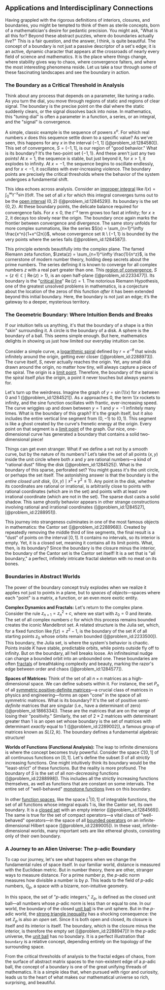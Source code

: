 ## Applications and Interdisciplinary Connections

Having grappled with the rigorous definitions of interiors, closures, and boundaries, you might be tempted to think of them as sterile concepts, born of a mathematician's desire for pedantic precision. You might ask, "What is all this for? Beyond these abstract puzzles, where do boundaries actually *live*?" This is a fair question, and the answer, I think, is quite beautiful. The concept of a boundary is not just a passive descriptor of a set's edge; it is an active, dynamic character that appears at the crossroads of nearly every field of science and mathematics. It is the place where things change, where stability gives way to chaos, where convergence falters, and where the most interesting phenomena reside. Let us take a tour through some of these fascinating landscapes and see the boundary in action.

### The Boundary as a Critical Threshold in Analysis

Think about any process that depends on a parameter, like tuning a radio. As you turn the dial, you move through regions of static and regions of clear signal. The boundary is the precise point on the dial where the static suddenly clears, or the signal dissolves back into noise. In mathematics, this "tuning dial" is often a parameter in a function, a series, or an integral, and the "signal" is convergence.

A simple, classic example is the sequence of powers $x^n$. For which real numbers $x$ does this sequence settle down to a specific value? As we've seen, this happens for any $x$ in the interval $(-1, 1]$ ([@problem_id:1284580]). This set of convergence, $S = (-1, 1]$, is our region of "good behavior." What is its boundary? It’s the two-point set $\{-1, 1\}$. And these aren't just any two points! At $x=1$, the sequence is stable, but just beyond it, for $x > 1$, it explodes to infinity. At $x=-1$, the sequence begins to oscillate endlessly, and for $x < -1$, it oscillates with ever-increasing violence. The boundary points are precisely the critical thresholds where the behavior of the system undergoes a fundamental shift.

This idea echoes across analysis. Consider an [improper integral](@article_id:139697) like $I(x) = \int_0^\infty t^{-x} \sin(t) dt$. The set of all $x$ for which this integral converges turns out to be the [open interval](@article_id:143535) $(0, 2)$ ([@problem_id:1284529]). Its boundary is the set $\{0, 2\}$. At these boundary points, the delicate balance required for convergence fails. For $x \le 0$, the $t^{-x}$ term grows too fast at infinity; for $x \ge 2$, it decays too slowly near the origin. The boundary once again marks the frontier between convergence and divergence. The same story unfolds for more complex summations, like the series $S(x) = \sum_{n=1}^\infty \frac{x^n}{1+x^{2n}}$, whose convergence set $\mathbb{R} \setminus \{-1, 1\}$ is bounded by the very points where the series fails ([@problem_id:1284587]).

This principle extends beautifully into the complex plane. The famed Riemann zeta function, $\zeta(z) = \sum_{n=1}^\infty \frac{1}{n^z}$, is the cornerstone of modern number theory, holding deep secrets about the prime numbers. The series defining it is known to converge for all complex numbers $z$ with a real part greater than one. This [region of convergence](@article_id:269228), $S = \{z \in \mathbb{C} \mid \operatorname{Re}(z) > 1\}$, is an open half-plane ([@problem_id:2233477]). Its boundary is the "[critical line](@article_id:170766)" $\operatorname{Re}(z) = 1$. The notorious Riemann Hypothesis, one of the greatest unsolved problems in mathematics, is a conjecture about the location of the zeros of this function *after* it has been extended beyond this initial boundary. Here, the boundary is not just an edge; it’s the gateway to a deeper, mysterious territory.

### The Geometric Boundary: Where Intuition Bends and Breaks

If our intuition tells us anything, it's that the boundary of a shape is a thin "skin" surrounding it. A circle is the boundary of a disk. A sphere is the boundary of a ball. This seems simple enough. But here, mathematics delights in showing us just how limited our everyday intuition can be.

Consider a simple curve, a [logarithmic spiral](@article_id:171977) defined by $r=e^{-\theta}$ that winds infinitely around the origin, getting ever closer ([@problem_id:2288973]). The curve itself, $S$, never actually reaches the origin. Yet, any small disk drawn around the origin, no matter how tiny, will always capture a piece of the spiral. The origin is a [limit point](@article_id:135778). Therefore, the boundary of the spiral is the spiral itself *plus* the origin, a point it never touches but always yearns for.

Let's turn up the weirdness. Imagine the graph of $y = \sin(1/x)$ for $x$ between $0$ and $1$ ([@problem_id:1284521]). As $x$ approaches $0$, the term $1/x$ rockets to infinity, and the sine function oscillates with frantic, ever-increasing speed. The curve wriggles up and down between $y=1$ and $y=-1$ infinitely many times. What is the boundary of this graph? It's the graph itself, but it also includes the entire vertical line segment from $(0, -1)$ to $(0, 1)$. This segment is like a ghost created by the curve's frenetic energy at the origin. Every point on that segment is a [limit point](@article_id:135778) of the graph. Our nice, one-dimensional curve has generated a boundary that contains a solid two-dimensional piece!

Things can get even stranger. What if we define a set not by a smooth curve, but by the nature of its numbers? Let’s take the set of all points $(x,y)$ inside the unit circle where both $x$ and $y$ are rational numbers—a kind of "rational dust" filling the disk ([@problem_id:1284525]). What is the boundary of this sparse, perforated set? You might guess it's the unit circle, or perhaps the set itself. The astonishing answer is that the boundary is the *entire closed unit disk*, $\{(x,y) \mid x^2+y^2 \le 1\}$. Any point in the disk, whether its coordinates are rational or irrational, is arbitrarily close to points with rational coordinates (which are in the set) and points with at least one irrational coordinate (which are not in the set). The sparse dust casts a solid shadow. This same ghostly behavior appears in other strange constructions involving rational and irrational coordinates ([@problem_id:1284527], [@problem_id:2288951]).

This journey into strangeness culminates in one of the most famous objects in mathematics: the Cantor set ([@problem_id:2288968]). Created by repeatedly removing the middle third of line segments, the final result is a "dust" of points on the interval $[0,1]$. It contains no intervals, so its interior is empty. Yet, it is a closed set, meaning it contains all its limit points. What, then, is its boundary? Since the boundary is the closure minus the interior, the boundary of the Cantor set is the Cantor set itself! It is a set that is "all boundary," a perfect, infinitely intricate fractal skeleton with no meat on its bones.

### Boundaries in Abstract Worlds

The power of the boundary concept truly explodes when we realize it applies not just to points in a plane, but to *spaces of objects*—spaces where each "point" is a matrix, a function, or an even more exotic entity.

**Complex Dynamics and Fractals:**
Let's return to the complex plane. Consider the rule $z_{n+1} = z_n^2 + c$, where we start with $z_0=0$ and iterate. The set of all complex numbers $c$ for which this process remains bounded creates the iconic Mandelbrot set. A related structure is the Julia set, which, for a fixed function like $f(z) = z^2 - 1$, is the boundary of the set $K$ of all starting points $z_0$ whose orbits remain bounded ([@problem_id:2233500]). This boundary, the Julia set, is where the system's behavior is chaotic. Points inside $K$ have stable, predictable orbits, while points outside fly off to infinity. But on the boundary, all hell breaks loose. An infinitesimal nudge can change a bounded orbit into an unbounded one. These boundaries are often [fractals](@article_id:140047) of breathtaking complexity and beauty, marking the razor's edge between order and chaos ([@problem_id:1284577]).

**Spaces of Matrices:**
Think of the set of all $n \times n$ matrices as a high-dimensional space. We can define subsets within it. For instance, the set $P_n$ of all [symmetric positive-definite matrices](@article_id:165471)—a crucial class of matrices in physics and engineering—forms an open "cone" in the space of all symmetric matrices. What is its boundary? It's the set of positive *semi-definite* matrices that are singular (i.e., have a determinant of zero) ([@problem_id:1866334]). These are the matrices that are on the verge of losing their "positivity." Similarly, the set of $2 \times 2$ matrices with determinant greater than 1 is an open set whose boundary is the set of matrices with determinant *exactly* equal to 1 ([@problem_id:2289002]), a famous group of matrices known as $SL(2, \mathbb{R})$. The boundary defines a fundamental algebraic structure!

**Worlds of Functions (Functional Analysis):**
The leap to infinite dimensions is where the concept becomes truly powerful. Consider the space $C[0,1]$ of all continuous functions on $[0,1]$. Let's define the subset $S$ of all *strictly* increasing functions. One might intuitively think its boundary would be the "least-strict" of these functions. But the reality is more profound. The boundary of $S$ is the set of all *non-decreasing* functions ([@problem_id:2288998]). This includes all the strictly increasing functions themselves, as well as functions that are constant on some intervals. The entire set of "well-behaved" [monotone functions](@article_id:158648) lives on this boundary.

In other [function spaces](@article_id:142984), like the space $L^1[0,1]$ of integrable functions, the set of all functions whose integral equals 1 is, like the Cantor set, its own boundary. It is a [closed set](@article_id:135952) with an empty interior ([@problem_id:1284569]). The same is true for the set of compact operators—a vital class of "well-behaved" operators—in the space of all [bounded operators](@article_id:264385) on an infinite-dimensional Hilbert space ([@problem_id:2289005]). In these vast, infinite-dimensional worlds, many important sets are like ethereal ghosts, consisting only of their own boundary.

### A Journey to an Alien Universe: The p-adic Boundary

To cap our journey, let's see what happens when we change the fundamental rules of space itself. In our familiar world, distance is measured with the Euclidean metric. But in number theory, there are other, stranger ways to measure distance. For a prime number $p$, the $p$-adic norm measures how divisible a number is by $p$. This leads to the field of $p$-adic numbers, $\mathbb{Q}_p$, a space with a bizarre, non-intuitive geometry.

In this space, the set of "$p$-adic integers," $\mathbb{Z}_p$, is defined as the closed unit ball—all numbers whose $p$-adic norm is less than or equal to one. In our world, the boundary of the closed [unit ball](@article_id:142064) is the unit sphere. But in the $p$-adic world, the [strong triangle inequality](@article_id:637042) has a shocking consequence: the set $\mathbb{Z}_p$ is also an *open* set. Since it is both open and closed, its closure is itself and its interior is itself. The boundary, which is the closure minus the interior, is therefore the empty set ([@problem_id:2288947])! In the $p$-adic universe, the [unit ball](@article_id:142064) has no boundary. It is a perfect illustration that `boundary` is a relative concept, depending entirely on the topology of the surrounding space.

From the critical thresholds of analysis to the fractal edges of chaos, from the surface of abstract matrix spaces to the non-existent edge of a $p$-adic ball, the concept of a boundary is one of the great unifying threads of mathematics. It is a simple idea that, when pursued with rigor and curiosity, leads us to the heart of what makes our mathematical universe so rich, surprising, and beautiful.